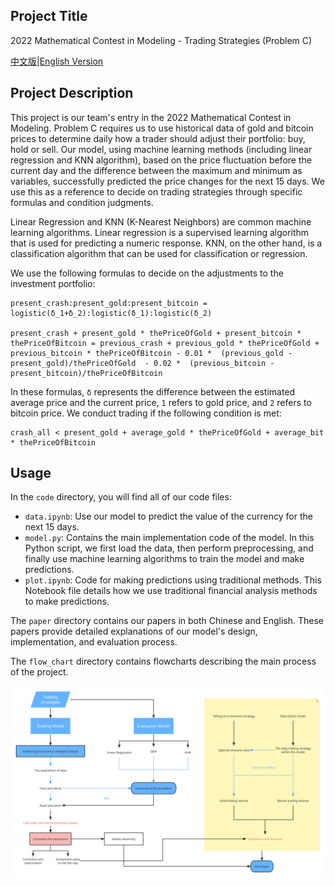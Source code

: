 ## Project Title
2022 Mathematical Contest in Modeling - Trading Strategies (Problem C)

[中文版](README.md)|[English Version](README.en.md)

## Project Description
This project is our team's entry in the 2022 Mathematical Contest in Modeling. Problem C requires us to use historical data of gold and bitcoin prices to determine daily how a trader should adjust their portfolio: buy, hold or sell. Our model, using machine learning methods (including linear regression and KNN algorithm), based on the price fluctuation before the current day and the difference between the maximum and minimum as variables, successfully predicted the price changes for the next 15 days. We use this as a reference to decide on trading strategies through specific formulas and condition judgments.

Linear Regression and KNN (K-Nearest Neighbors) are common machine learning algorithms. Linear regression is a supervised learning algorithm that is used for predicting a numeric response. KNN, on the other hand, is a classification algorithm that can be used for classification or regression.

We use the following formulas to decide on the adjustments to the investment portfolio:
```
present_crash:present_gold:present_bitcoin = logistic(δ_1+δ_2):logistic(δ_1):logistic(δ_2)

present_crash + present_gold * thePriceOfGold + present_bitcoin * thePriceOfBitcoin = previous_crash + previous_gold * thePriceOfGold + previous_bitcoin * thePriceOfBitcoin - 0.01 *  (previous_gold - present_gold)/thePriceOfGold  - 0.02 *  (previous_bitcoin - present_bitcoin)/thePriceOfBitcoin
```
In these formulas, `δ` represents the difference between the estimated average price and the current price, `1` refers to gold price, and `2` refers to bitcoin price. We conduct trading if the following condition is met:
```
crash_all < present_gold + average_gold * thePriceOfGold + average_bit * thePriceOfBitcoin
```

## Usage
In the `code` directory, you will find all of our code files:
- `data.ipynb`: Use our model to predict the value of the currency for the next 15 days.
- `model.py`: Contains the main implementation code of the model. In this Python script, we first load the data, then perform preprocessing, and finally use machine learning algorithms to train the model and make predictions.
- `plot.ipynb`: Code for making predictions using traditional methods. This Notebook file details how we use traditional financial analysis methods to make predictions.

The `paper` directory contains our papers in both Chinese and English. These papers provide detailed explanations of our model's design, implementation, and evaluation process.

The `flow_chart` directory contains flowcharts describing the main process of the project.

![Project Flowchart](flow_chart/flow.svg)
